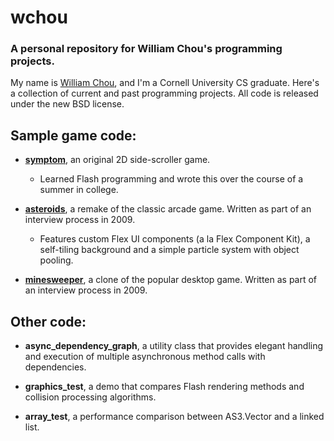 # wchou #

### A personal repository for William Chou's programming projects. ###

My name is [William Chou](http://www.williamchou.com), and I'm a Cornell University CS graduate. Here's a collection of current and past programming projects. All code is released under the new BSD license.

## Sample game code: ##

  * **[symptom](http://williamchou.com/release/symptom)**, an original 2D side-scroller game.
    * Learned Flash programming and wrote this over the course of a summer in college.

  * **[asteroids](http://williamchou.com/release/asteroids)**, a remake of the classic arcade game. Written as part of an interview process in 2009.
    * Features custom Flex UI components (a la Flex Component Kit), a self-tiling background and a simple particle system with object pooling.

  * **[minesweeper](http://williamchou.com/release/minesweeper)**, a clone of the popular desktop game. Written as part of an interview process in 2009.

## Other code: ##

  * **async\_dependency\_graph**, a utility class that provides elegant handling and execution of multiple asynchronous method calls with dependencies.

  * **graphics\_test**, a demo that compares Flash rendering methods and collision processing algorithms.

  * **array\_test**, a performance comparison between AS3.Vector and a linked list.